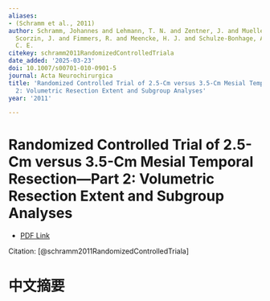 ```yaml
---
aliases:
- (Schramm et al., 2011)
author: Schramm, Johannes and Lehmann, T. N. and Zentner, J. and Mueller, C. A. and
  Scorzin, J. and Fimmers, R. and Meencke, H. J. and Schulze-Bonhage, A. and Elger,
  C. E.
citekey: schramm2011RandomizedControlledTriala
date_added: '2025-03-23'
doi: 10.1007/s00701-010-0901-5
journal: Acta Neurochirurgica
title: 'Randomized Controlled Trial of 2.5-Cm versus 3.5-Cm Mesial Temporal Resection—Part
  2: Volumetric Resection Extent and Subgroup Analyses'
year: '2011'

---
```

# Randomized Controlled Trial of 2.5-Cm versus 3.5-Cm Mesial Temporal Resection—Part 2: Volumetric Resection Extent and Subgroup Analyses
- [PDF Link](zotero://open-pdf/library/items/R38BH8MT)

Citation: [@schramm2011RandomizedControlledTriala]

# 中文摘要
